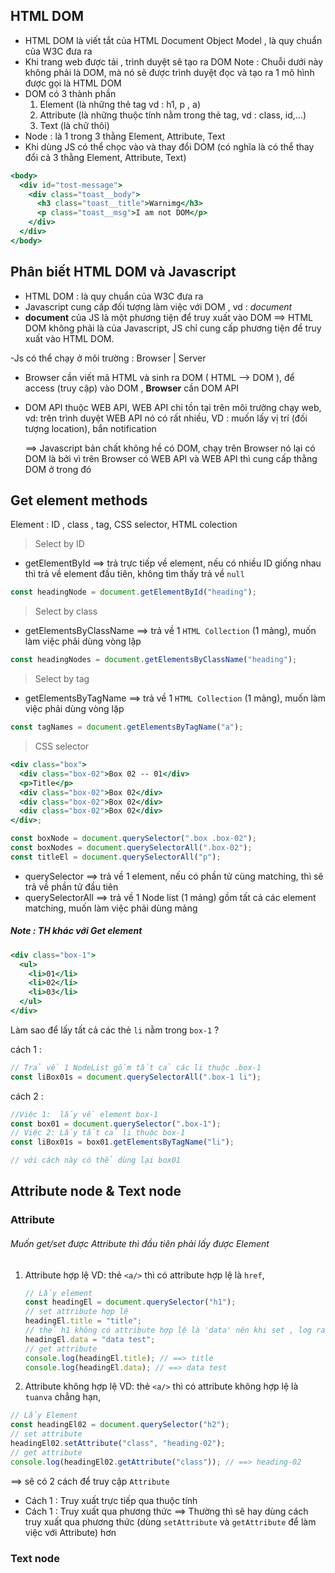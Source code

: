 ## HTML DOM

- HTML DOM là viết tắt của HTML Document Object Model , là quy chuẩn của W3C đưa ra
- Khi trang web được tải , trình duyệt sẽ tạo ra DOM
  Note : Chuỗi dưới này không phải là DOM, mà nó sẽ được trình duyệt đọc và tạo ra 1 mô hình được gọi là HTML DOM
- DOM có 3 thành phần
  1. Element (là những thẻ tag vd : h1, p , a)
  2. Attribute (là những thuộc tính nằm trong thẻ tag, vd : class, id,...)
  3. Text (là chữ thôi)
- Node : là 1 trong 3 thằng Element, Attribute, Text
- Khi dùng JS có thể chọc vào và thay đổi DOM (có nghĩa là có thể thay đổi cả 3 thằng Element, Attribute, Text)

```jsx
<body>
  <div id="tost-message">
    <div class="toast__body">
      <h3 class="toast__title">Warnimg</h3>
      <p class="toast__msg">I am not DOM</p>
    </div>
  </div>
</body>
```

## Phân biết HTML DOM và Javascript

- HTML DOM : là quy chuẩn của W3C đưa ra
- Javascript cung cấp đối tượng làm việc với DOM , vd : _document_
- **document** của JS là một phương tiện để truy xuất vào DOM
  ==> HTML DOM không phải là của Javascript, JS chỉ cung cấp phương tiện để truy xuất vào HTML DOM.

-Js có thể chạy ở môi trường : Browser | Server

- Browser cần viết mã HTML và sinh ra DOM ( HTML --> DOM ), để access (truy cập) vào DOM , **Browser** cần DOM API
- DOM API thuộc WEB API, WEB API chỉ tồn tại trên môi trường chạy web, vd: trên trình duyệt
  WEB API nó có rất nhiều, VD : muốn lấy vị trí (đối tượng location), bắn notification

  ==> Javascript bản chất không hề có DOM, chạy trên Browser nó lại có DOM là bởi vì trên Browser có WEB API và WEB API thì cung cấp thằng DOM ở trong đó

## Get element methods

Element : ID , class , tag, CSS selector, HTML colection

> Select by ID

- getElementById
  ==> trả trực tiếp về element, nếu có nhiều ID giống nhau thì trả về element đầu tiên, không tìm thấy trả về `null`

```jsx
const headingNode = document.getElementById("heading");
```

> Select by class

- getElementsByClassName
  ==> trả về 1 `HTML Collection` (1 mảng), muốn làm việc phải dùng vòng lặp

```jsx
const headingNodes = document.getElementsByClassName("heading");
```

> Select by tag

- getElementsByTagName
  ==> trả về 1 `HTML Collection` (1 mảng), muốn làm việc phải dùng vòng lặp

```jsx
const tagNames = document.getElementsByTagName("a");
```

> CSS selector

```jsx
<div class="box">
  <div class="box-02">Box 02 -- 01</div>
  <p>Title</p>
  <div class="box-02">Box 02</div>
  <div class="box-02">Box 02</div>
  <div class="box-02">Box 02</div>
</div>;

const boxNode = document.querySelector(".box .box-02");
const boxNodes = document.querySelectorAll(".box-02");
const titleEl = document.querySelectorAll("p");
```

- querySelector
  ==> trả về 1 element, nếu có phần tử cùng matching, thì sẽ trả về phần tử đầu tiên
- querySelectorAll
  ==> trả về 1 Node list (1 mảng) gồm tất cả các element matching, muốn làm việc phải dùng mảng

##### Note : TH khác với Get element

```jsx
<div class="box-1">
  <ul>
    <li>01</li>
    <li>02</li>
    <li>03</li>
  </ul>
</div>
```

Làm sao để lấy tất cả các thẻ `li` nằm trong `box-1` ?

cách 1 :

```jsx
// Trả về 1 NodeList gồm tất cả các li thuộc .box-1
const liBox01s = document.querySelectorAll(".box-1 li");
```

cách 2 :

```jsx
//Việc 1:  lấy về element box-1
const box01 = document.querySelector(".box-1");
// Việc 2: Lấy tất cả li thuộc box-1
const liBox01s = box01.getElementsByTagName("li");

// với cách này có thể dùng lại box01
```

## Attribute node & Text node

### Attribute

###### Muốn get/set được Attribute thì đầu tiên phải lấy được Element

1. Attribute hợp lệ
   VD: thẻ `<a/>` thì có attribute hợp lệ là `href`,

   ```jsx
   // Lấy element
   const headingEl = document.querySelector("h1");
   // set attribute hợp lệ
   headingEl.title = "title";
   // thẻ h1 không có attribute hợp lệ là 'data' nên khi set , log ra thì có nhưng trong DOM lại không hiển thị
   headingEl.data = "data test";
   // get attribute
   console.log(headingEl.title); // ==> title
   console.log(headingEl.data); // ==> data test
   ```

2. Attribute không hợp lệ
   VD: thẻ `<a/>` thì có attribute không hợp lệ là `tuanva` chẳng hạn,

```jsx
// Lấy Element
const headingEl02 = document.querySelector("h2");
// set attribute
headingEl02.setAttribute("class", "heading-02");
// get attribute
console.log(headingEl02.getAttribute("class")); // ==> heading-02
```

==> sẽ có 2 cách để truy cập `Attribute`

- Cách 1 : Truy xuất trực tiếp qua thuộc tính
- Cách 1 : Truy xuất qua phương thức
  ==> Thường thì sẽ hay dùng cách truy xuất qua phương thức (dùng `setAttribute` và `getAttribute` để làm việc với Attribute) hơn

### Text node
